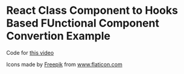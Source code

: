 # React Class Component to Hooks Based FUnctional Component Convertion Example

Code for [this video](https://youtu.be/4hKp7ARYQxw)

Icons made by <a href="https://www.flaticon.com/authors/freepik" title="Freepik">Freepik</a> from <a href="https://www.flaticon.com/" title="Flaticon"> www.flaticon.com</a>